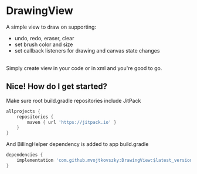 # DrawingView
A simple view to draw on supporting:
- undo, redo, eraser, clear
- set brush color and size
- set callback listeners for drawing and canvas state changes

<br/>
Simply create view in your code or in xml and you're good to go.
<br/>

## Nice! How do I get started?
Make sure root build.gradle repositories include JitPack
``` gradle
allprojects {
    repositories {
        maven { url 'https://jitpack.io' }
    }
}
```

And BillingHelper dependency is added to app build.gradle
``` gradle
dependencies {
    implementation 'com.github.mvojtkovszky:DrawingView:$latest_version'
}
```
